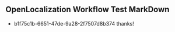 ## OpenLocalization Workflow Test MarkDown
* b1f75c1b-6651-47de-9a28-2f7507d8b374 thanks!

<!--HONumber=Oct16_HO4-->


